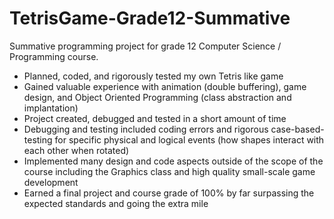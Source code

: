 # TetrisGame-Grade12-Summative
Summative programming project for grade 12 Computer Science / Programming course.

 - Planned, coded, and rigorously tested my own Tetris like game
 - Gained valuable experience with animation (double buffering), game design, and Object Oriented Programming (class abstraction and implantation)
 - Project created, debugged and tested in a short amount of time
- Debugging and testing included coding errors and rigorous case-based-testing for specific physical and logical events (how shapes interact with each other when rotated)
 - Implemented many design and code aspects outside of the scope of the course including the Graphics class and high quality small-scale game development
 - Earned a final project and course grade of 100% by far surpassing the expected standards and going the extra mile
